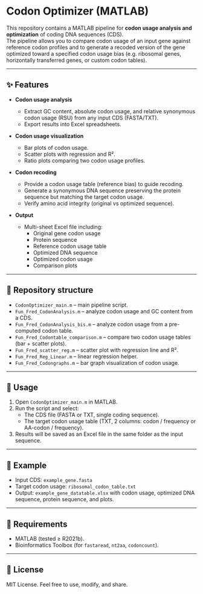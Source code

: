 # Codon Optimizer (MATLAB)

This repository contains a MATLAB pipeline for **codon usage analysis and optimization** of coding DNA sequences (CDS).  
The pipeline allows you to compare codon usage of an input gene against reference codon profiles and to generate a recoded version of the gene optimized toward a specified codon usage bias (e.g. ribosomal genes, horizontally transferred genes, or custom codon tables).  

---

## ✨ Features

- **Codon usage analysis**
  - Extract GC content, absolute codon usage, and relative synonymous codon usage (RSU) from any input CDS (FASTA/TXT).
  - Export results into Excel spreadsheets.

- **Codon usage visualization**
  - Bar plots of codon usage.
  - Scatter plots with regression and R².
  - Ratio plots comparing two codon usage profiles.

- **Codon recoding**
  - Provide a codon usage table (reference bias) to guide recoding.
  - Generate a synonymous DNA sequence preserving the protein sequence but matching the target codon usage.
  - Verify amino acid integrity (original vs optimized sequence).

- **Output**
  - Multi-sheet Excel file including:
    - Original gene codon usage
    - Protein sequence
    - Reference codon usage table
    - Optimized DNA sequence
    - Optimized codon usage
    - Comparison plots

---

## 📂 Repository structure

- `CodonOptimizer_main.m` – main pipeline script.  
- `Fun_Fred_CodonAnalysis.m` – analyze codon usage and GC content from a CDS.  
- `Fun_Fred_CodonAnalysis_bis.m` – analyze codon usage from a pre-computed codon table.  
- `Fun_Fred_Codontable_comparison.m` – compare two codon usage tables (bar + scatter plots).  
- `Fun_Fred_scatter_reg.m` – scatter plot with regression line and R².  
- `Fun_Fred_Reg_Linear.m` – linear regression helper.  
- `Fun_Fred_Codongraphs.m` – bar graph visualization of codon usage.  

---

## 🚀 Usage

1. Open `CodonOptimizer_main.m` in MATLAB.  
2. Run the script and select:
   - The CDS file (FASTA or TXT, single coding sequence).
   - The target codon usage table (TXT, 2 columns: codon / frequency or AA-codon / frequency).  
3. Results will be saved as an Excel file in the same folder as the input sequence.  

---

## 📖 Example

- Input CDS: `example_gene.fasta`  
- Target codon usage: `ribosomal_codon_table.txt`  
- Output: `example_gene_datatable.xlsx` with codon usage, optimized DNA sequence, protein sequence, and plots.  

---

## 🔧 Requirements

- MATLAB (tested ≥ R2021b).  
- Bioinformatics Toolbox (for `fastaread`, `nt2aa`, `codoncount`).  

---

## 📜 License

MIT License. Feel free to use, modify, and share.  
